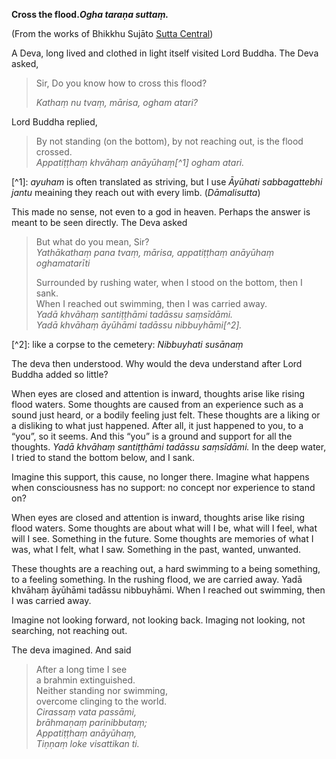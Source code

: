 **Cross the flood.*Ogha taraṇa suttaṃ.***

(From the works of Bhikkhu Sujāto [<u>Sutta
Central</u>](https://suttacentral.net))

A Deva, long lived and clothed in light itself visited Lord Buddha. The
Deva asked,

> Sir, Do you know how to cross this flood?
>
> *Kathaṃ nu tvaṃ, mārisa, ogham atari?*

Lord Buddha replied,

> By not standing (on the bottom), by not reaching out, is the flood
> crossed.  
> *Appatiṭṭhaṃ khvāhaṃ anāyūhaṃ\[^1\] ogham atari.*

\[^1\]: *ayuham* is often translated as striving, but I use *Āyūhati
sabbagattebhi jantu* meaining they reach out with every limb.
(*Dāmalisutta*)

This made no sense, not even to a god in heaven. Perhaps the answer is
meant to be seen directly. The Deva asked

> But what do you mean, Sir?  
> *Yathākathaṃ pana tvaṃ, mārisa, appatiṭṭhaṃ anāyūhaṃ oghamatarīti*
>
> Surrounded by rushing water, when I stood on the bottom, then I
> sank.  
> When I reached out swimming, then I was carried away.  
> *Yadā khvāhaṃ santiṭṭhāmi tadāssu saṃsīdāmi.*  
> *Yadā khvāhaṃ āyūhāmi tadāssu nibbuyhāmi\[^2\].*

\[^2\]: like a corpse to the cemetery: *Nibbuyhati susānaṃ*

The deva then understood. Why would the deva understand after Lord
Buddha added so little?

When eyes are closed and attention is inward, thoughts arise like rising
flood waters. Some thoughts are caused from an experience such as a
sound just heard, or a bodily feeling just felt. These thoughts are a
liking or a disliking to what just happened. After all, it just happened
to you, to a “you”, so it seems. And this “you” is a ground and support
for all the thoughts. *Yadā khvāhaṃ santiṭṭhāmi tadāssu saṃsīdāmi.* In
the deep water, I tried to stand the bottom below, and I sank.

Imagine this support, this cause, no longer there. Imagine what happens
when consciousness has no support: no concept nor experience to stand
on?

When eyes are closed and attention is inward, thoughts arise like rising
flood waters. Some thoughts are about what will I be, what will I feel,
what will I see. Something in the future. Some thoughts are memories of
what I was, what I felt, what I saw. Something in the past, wanted,
unwanted.

These thoughts are a reaching out, a hard swimming to a being something,
to a feeling something. In the rushing flood, we are carried away. Yadā
khvāhaṃ āyūhāmi tadāssu nibbuyhāmi. When I reached out swimming, then I
was carried away.

Imagine not looking forward, not looking back. Imaging not looking, not
searching, not reaching out.

The deva imagined. And said

> After a long time I see  
> a brahmin extinguished.  
> Neither standing nor swimming,  
> overcome clinging to the world.  
> *Cirassaṃ vata passāmi,*  
> *brāhmaṇaṃ parinibbutaṃ;*  
> *Appatiṭṭhaṃ anāyūhaṃ,*  
> *Tiṇṇaṃ loke visattikan ti.*
